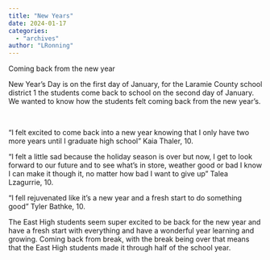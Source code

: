 ```yaml
---
title: "New Years"
date: 2024-01-17
categories: 
  - "archives"
author: "LRonning"
---
```


Coming back from the new year

New Year’s Day is on the first day of January, for the Laramie County school district 1 the students come back to school on the second day of January. We wanted to know how the students felt coming back from the new year’s.

 

“I felt excited to come back into a new year knowing that I only have two more years until I graduate high school” Kaia Thaler, 10.

“I felt a little sad because the holiday season is over but now, I get to look forward to our future and to see what’s in store, weather good or bad I know I can make it though it, no matter how bad I want to give up” Talea Lzagurrie, 10.

“I fell rejuvenated like it’s a new year and a fresh start to do something good” Tyler Bathke, 10.

The East High students seem super excited to be back for the new year and have a fresh start with everything and have a wonderful year learning and growing. Coming back from break, with the break being over that means that the East High students made it through half of the school year.
